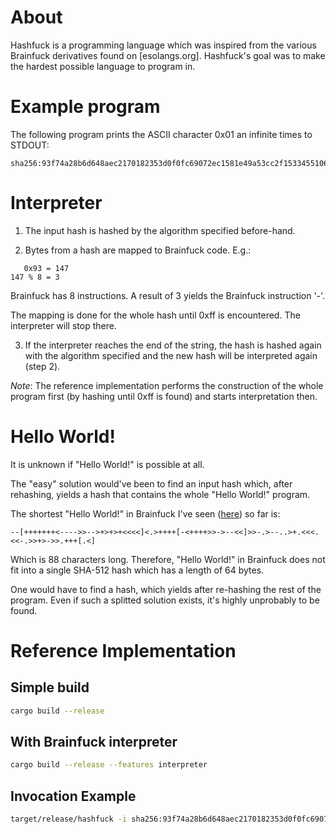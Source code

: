 # About

Hashfuck is a programming language which was inspired from the various Brainfuck derivatives found on [esolangs.org]. Hashfuck's goal was to make the hardest possible language to program in.

# Example program

The following program prints the ASCII character 0x01 an infinite times to STDOUT:

```
sha256:93f74a28b6d648aec2170182353d0f0fc69072ec1581e49a53cc2f1533455106
```

# Interpreter

1. The input hash is hashed by the algorithm specified before-hand.

2. Bytes from a hash are mapped to Brainfuck code. E.g.:

```
   0x93 = 147
147 % 8 = 3
```

Brainfuck has 8 instructions. A result of 3 yields the Brainfuck instruction '-'.

The mapping is done for the whole hash until 0xff is encountered. The interpreter will stop there.

3. If the interpreter reaches the end of the string, the hash is hashed again with the algorithm specified and the new hash will be interpreted again (step 2).

_Note_: The reference implementation performs the construction of the whole program first (by hashing until 0xff is found) and starts interpretation then. 

# Hello World!

It is unknown if "Hello World!" is possible at all. 

The "easy" solution would've been to find an input hash which, after rehashing, yields a hash that contains the whole "Hello World!" program.

The shortest "Hello World!" in Brainfuck I've seen ([here](https://www.reddit.com/r/tinycode/comments/1oqgwm/shortest_hello_world_brainfuck_code/cdsn4mb/)) so far is:

```--[+++++++<---->>-->+>+>+<<<<]<.>++++[-<++++>>->--<<]>>-.>--..>+.<<<.<<-.>>+>->>.+++[.<]```


Which is 88 characters long. Therefore, "Hello World!" in Brainfuck does not fit into a single SHA-512 hash which has a length of 64 bytes.

One would have to find a hash, which yields after re-hashing the rest of the program. Even if such a splitted solution exists, it's highly unprobably to be found.

# Reference Implementation

## Simple build

```bash
cargo build --release
```

## With Brainfuck interpreter 

```bash
cargo build --release --features interpreter
```

## Invocation Example

```bash
target/release/hashfuck -i sha256:93f74a28b6d648aec2170182353d0f0fc69072ec1581e49a53cc2f1533455106
```


